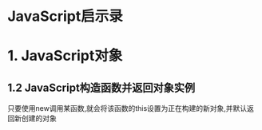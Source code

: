 # JavaScript启示录

# 1. JavaScript对象

## 1.2 JavaScript构造函数并返回对象实例

只要使用new调用某函数,就会将该函数的this设置为正在构建的新对象,并默认返回新创建的对象

